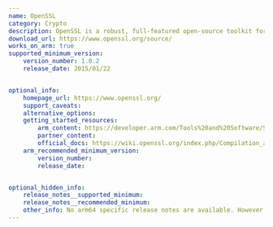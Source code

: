 ```yaml
---
name: OpenSSL
category: Crypto
description: OpenSSL is a robust, full-featured open-source toolkit for TLS (formerly SSL), DTLS and QUIC (currently client side only) protocols.
download_url: https://www.openssl.org/source/
works_on_arm: true
supported_minimum_version:
    version_number: 1.0.2
    release_date: 2015/01/22


optional_info:
    homepage_url: https://www.openssl.org/
    support_caveats:
    alternative_options:
    getting_started_resources:
        arm_content: https://developer.arm.com/Tools%20and%20Software/Security%20Library%20Projects 
        partner_content:
        official_docs: https://wiki.openssl.org/index.php/Compilation_and_Installation
    arm_recommended_minimum_version:
        version_number: 
        release_date: 


optional_hidden_info:
    release_notes__supported_minimum: 
    release_notes__recommended_minimum:
    other_info: No arm64 specific release notes are available. However, on [official page](https://www.openssl.org/policies/general-supplemental/platforms.html) linux-aarch64 support is mentioned in seconadary platforms.Installation and testing was done through tar file.
---
```

